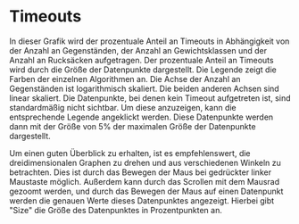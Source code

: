 # Timeouts

In dieser Grafik wird der prozentuale Anteil an Timeouts in Abhängigkeit von der Anzahl an Gegenständen, der Anzahl an
Gewichtsklassen und der Anzahl an Rucksäcken aufgetragen. Der prozentuale Anteil an Timeouts wird durch die Größe der
Datenpunkte dargestellt. Die Legende zeigt die Farben der einzelnen Algorithmen an. Die Achse der Anzahl an Gegenständen
ist logarithmisch skaliert. Die beiden anderen Achsen sind linear skaliert. Die Datenpunkte, bei denen kein Timeout
aufgetreten ist, sind standardmäßig nicht sichtbar. Um diese anzuzeigen, kann die entsprechende Legende angeklickt
werden. Diese Datenpunkte werden dann mit der Größe von $5\%$ der maximalen Größe der Datenpunkte dargestellt.

Um einen guten Überblick zu erhalten, ist es empfehlenswert, die dreidimensionalen Graphen zu drehen und aus verschiedenen
Winkeln zu betrachten. Dies ist durch das Bewegen der Maus bei gedrückter linker Maustaste möglich. Außerdem kann durch
das Scrollen mit dem Mausrad gezoomt werden, und durch das Bewegen der Maus auf einen Datenpunkt werden die genauen Werte
dieses Datenpunktes angezeigt. Hierbei gibt "Size" die Größe des Datenpunktes in Prozentpunkten an.